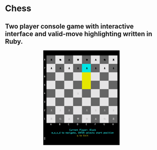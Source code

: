 # Chess
## Two player console game with interactive interface and valid-move highlighting written in Ruby.
<div align="center" style="border-shadow: 5px 5px 5px black;"><img src="chessgame.gif" width="50%"></div>

